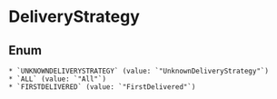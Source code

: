 # DeliveryStrategy

## Enum

    * `UNKNOWNDELIVERYSTRATEGY` (value: `"UnknownDeliveryStrategy"`)
    * `ALL` (value: `"All"`)
    * `FIRSTDELIVERED` (value: `"FirstDelivered"`)
